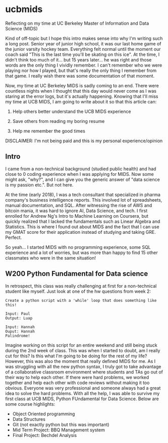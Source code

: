 # ucbmids
Reflecting on my time at UC Berkeley Master of Information and Data Science (MIDS)

Kind of off-topic but I hope this intro makes sense into why I'm writing such a long post. Senior year of junior high school, it was our last home game of the junior varsity hockey team. Everything felt normal until the moment our coach said "This is the last time you'll be skating on this ice". At the time, I didn't think too much of it... but 15 years later... he was right and those words are the only thing I vividly remember. I can't remember who we were playing nor how I played, but that's really the only thing I remember from that game. I really wish there was some documentation of that moment.

Now, my time at UC Berkeley MIDS is sadly coming to an end. There were countless nights when I thought that this day would never come as I was staring at the error logs, but it's actually happening. Knowing that I'll miss my time at UCB MIDS, I am going to write about it so that this article can:

1. Help others better understand the UCB MIDS experience

2. Save others from reading my boring resume

3. Help me remember the good times

DISCLAIMER: I'm not being paid and this is my personal experience/opinion

## Intro

I came from a non-technical background (studied public health) and had close to 0 coding experience when I was applying for MIDS. Now some might ask, "why?", and I can give you the generic answer of "data science is my passion etc.". But not here.

At the time (early 2018), I was a tech consultant that specialized in pharma company's business intelligence reports. This involved lot of spreadsheets, manual documentation, and SQL. After witnessing the rise of AWS and bitcoin mania, it was hard to ignore AI, Data Science, and tech. I first enrolled for Andrew Ng's Intro to Machine Learning on Coursera, but quickly realized that I lacked the fundamentals such as Linear Algebra and Statistics. This is where I found out about MIDS and the fact that I can use my GMAT score for their application instead of studying and taking GRE. Perfect.

So yeah... I started MIDS with no programming experience, some SQL experience and a lot of worries, but was more than happy to find 15 other classmates who were in the same situation!

## W200 Python Fundamental for Data science

In retrospect, this class was really challenging at first for a non-technical student like myself. Just look at one of the hw questions from week 2:
```
Create a python script with a 'while' loop that does something like this!

Input: Paul
Output: Luap

Input: Hannah
Ouput: Hannah
Palindrome!
```

Imagine working on this script for an entire weekend and still being stuck during the 2nd week of class. This was when I started to doubt, am I really cut for this? Is this what I'm going to be doing for the rest of my life? However, this was also the moment that really defined MIDS for me. As I was struggling with all the new python syntax, I truly got to take advantage of a collaborative classroom environment where students and TAs go out of their way to help each other. If there were hard problems, we worked together and help each other with code reviews without making it too obvious. Everyone was very professional and someone always had a great idea to solve the hard problems. With all the help, I was able to survive my first class at UCB MIDS, Python FUndamental for Data Science. Below are some course highlights:

- Object Oriented programming
- Data Structures
- Git (not exactly python but this was important)
- Mid Term Project: BBQ Management system
- Final Project: Bechdel Analysis
